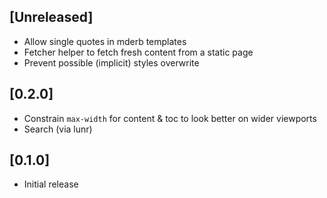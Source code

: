 ## [Unreleased]

- Allow single quotes in mderb templates
- Fetcher helper to fetch fresh content from a static page
- Prevent possible (implicit) styles overwrite

## [0.2.0]

- Constrain `max-width` for content & toc to look better on wider viewports
- Search (via lunr)

## [0.1.0]

- Initial release
